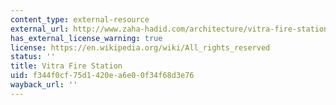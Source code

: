 ```yaml
---
content_type: external-resource
external_url: http://www.zaha-hadid.com/architecture/vitra-fire-station-2/
has_external_license_warning: true
license: https://en.wikipedia.org/wiki/All_rights_reserved
status: ''
title: Vitra Fire Station
uid: f344f0cf-75d1-420e-a6e0-0f34f68d3e76
wayback_url: ''
---
```

